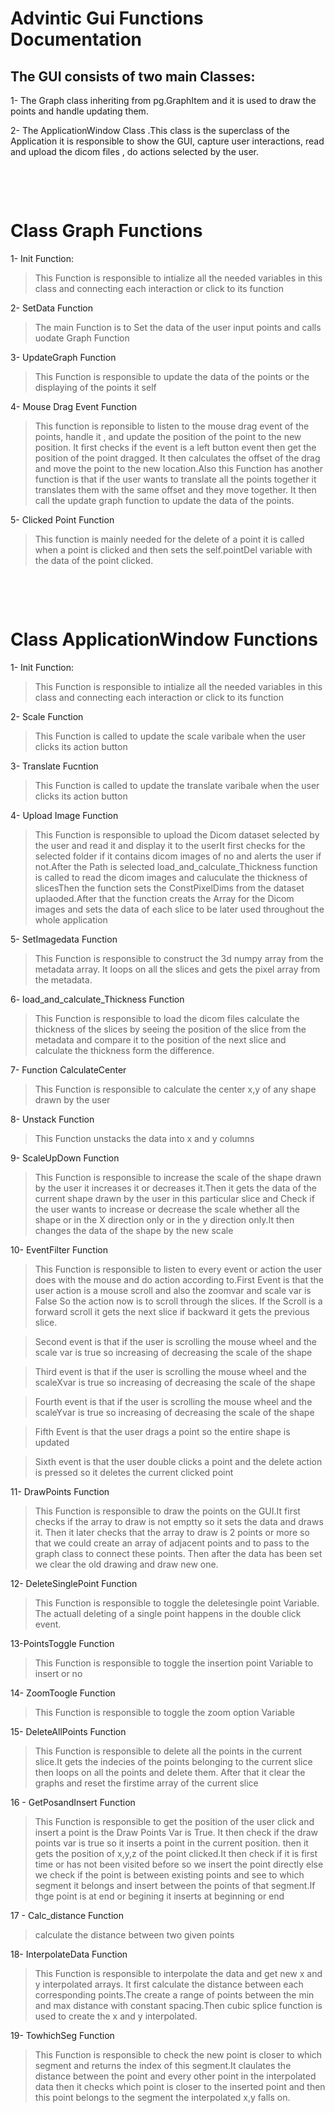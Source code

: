 # Advintic Gui Functions Documentation

## The GUI consists of two main Classes:
1- The Graph class inheriting from pg.GraphItem and it is used to draw the points and handle updating them.

2- The ApplicationWindow Class .This class is the superclass of the Application it is responsible to show the GUI, capture user interactions, read and upload the dicom files , do actions selected by the user. 

<p>&nbsp;</p>
<p>&nbsp;</p>

# Class Graph Functions

1- Init Function:

> This Function is responsible to intialize all the needed variables in this class and connecting each interaction or click to its function

2- SetData Function

> The main Function is to Set the data of the user input points and calls uodate Graph Function

3- UpdateGraph Function

> This Function is responsible to update the data of the points or the displaying of the points it self

4- Mouse Drag Event Function

> This function is reponsible to listen to the mouse drag event of the points, handle it , and update the position of the point to the new position. It first checks if the event is a left button event then get the position of the point dragged. It then calculates the offset of the drag and move the point to the new location.Also this Function has another function is that if the user wants to translate all the points together it translates them with the same offset and they move together. It then call the update graph function to update the data of the points.

5- Clicked Point Function
>  This function is mainly needed for the delete of a point it is called when a point is clicked and then sets the self.pointDel variable with the data of the point clicked.



<p>&nbsp;</p>
<p>&nbsp;</p>

# Class ApplicationWindow Functions

1- Init Function:

> This Function is responsible to intialize all the needed variables in this class and connecting each interaction or click to its function

2- Scale Function
> This Function is called to update the scale varibale when the user clicks its action button 

3- Translate Fucntion
> This Function is called to update the translate varibale when the user clicks its action button 

4- Upload Image Function
>This Function is responsible to upload the Dicom dataset selected by the user and read it and display it to the userIt first checks for the selected folder if it contains dicom images of no and alerts the user if not.After the Path is selected load_and_calculate_Thickness function is called to read the dicom images and caluculate the thickness of slicesThen the function sets the ConstPixelDims from the dataset uplaoded.After that the function creats the Array for the Dicom images and sets the data of each slice to be later used throughout the whole application

5- SetImagedata Function

>This Function is responsible to construct the 3d numpy array from the metadata array. It loops on all the slices and gets the pixel array from the metadata.


6- load_and_calculate_Thickness Function 

>This Function is responsible to load the dicom files calculate the thickness of the slices by seeing the position of the slice from the metadata and compare it to the position of the next slice and calculate the thickness 
form the difference.

7- Function CalculateCenter
> This Function is responsible to calculate the center x,y of any shape drawn by the user

8- Unstack Function
> This Function unstacks the data into x and y columns

9- ScaleUpDown Function
>This Function is responsible to increase the scale of the shape drawn by the user it increases it or decreases it.Then it gets the data of the current shape drawn by the user in this particular slice and Check if the user wants to increase or decrease the scale whether all the shape or in the X direction only or in the y direction only.It then changes the data of the shape by the new scale

10- EventFilter Function

>This Function is responsible to listen to every event or action the user does with the mouse and do action according to.First Event is that the user action is a mouse scroll and also the zoomvar and scale var is False So the action now is to scroll through the slices. If the Scroll is a forward scroll it gets the next slice if backward it gets the previous slice.

>Second event is that if the user is scrolling the mouse wheel and the scale var is true so increasing of 
decreasing the scale of the shape
 
> Third event is that if the user is scrolling the mouse wheel and the scaleXvar is true so increasing of 
decreasing the scale of the shape

> Fourth event is that if the user is scrolling the mouse wheel and the scaleYvar is true so increasing of 
decreasing the scale of the shape

>Fifth Event is that the user drags a point so the entire shape is updated

> Sixth event is that the user double clicks a point and the delete action is pressed so it deletes the current clicked point

11- DrawPoints Function

> This Function is responsible to draw the points on the GUI.It first checks if the array to draw is not emptty so it sets the data and draws it. Then it later checks that the array to draw is 2 points or more so that we could create an array of adjacent points and to pass to the graph class to connect these points. Then after the data has been set we clear the old drawing and draw new one.

12- DeleteSinglePoint Function
> This Function is responsible to toggle the deletesingle point Variable. The actuall deleting of a single point happens in the double click event. 

13-PointsToggle Function
> This Function is responsible to toggle the insertion point Variable to insert or no

14- ZoomToogle Function
> This Function is responsible to toggle the zoom option Variable

15- DeleteAllPoints Function
> This Function is responsible to delete all the points in the current slice.It gets the indecies of the points belonging to the current slice then loops on all the points and delete them. After that it clear the graphs and reset the firstime array of the current slice

16 - GetPosandInsert Function
> This Function is responsible to get the position of the user click and insert a point is the Draw Points Var is True. It then check if the draw points var is true so it inserts a point in the current position. then it gets the position of x,y,z of the point clicked.It then check if it is first time or has not been visited before so we insert the point directly else we check if the point is between 
existing points and see to which segment it belongs and insert between the points of that segment.If thge point is at end or begining it inserts at beginning or end

17 - Calc_distance Function
> calculate the distance between two given points

18- InterpolateData Function
> This Function is responsible to interpolate the data and get new x and y interpolated arrays. It first calculate the distance between each corresponding points.The create a range of points between the min and max distance with constant spacing.Then cubic splice function is used to create the x and y interpolated.

19- TowhichSeg Function
> This Function is responsible to check the new point is closer to which segment and returns the index of this segment.It claulates the distance between the point and every other point in the interpolated data
then it checks which point is closer to the inserted point and then this point belongs to the segment the interpolated x,y falls on.








